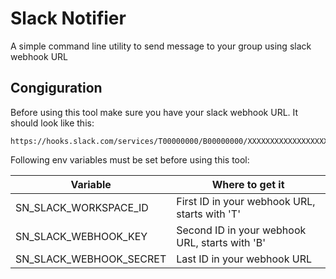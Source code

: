 # Slack Notifier

A simple command line utility to send message to your group using slack webhook URL

## Congiguration

Before using this tool make sure you have your slack webhook URL. It should look like this:

```text
https://hooks.slack.com/services/T00000000/B00000000/XXXXXXXXXXXXXXXXXXXXXXXX
```

Following env variables must be set before using this tool:

| Variable | Where to get it |
---|---
SN_SLACK_WORKSPACE_ID | First ID in your webhook URL, starts with 'T'
SN_SLACK_WEBHOOK_KEY | Second ID in your webhook URL, starts with 'B'
SN_SLACK_WEBHOOK_SECRET | Last ID in your webhook URL
